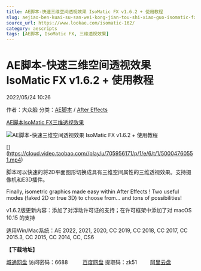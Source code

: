 ```yaml
---
title: AE脚本-快速三维空间透视效果 IsoMatic FX v1.6.2 + 使用教程
slug: aejiao-ben-kuai-su-san-wei-kong-jian-tou-shi-xiao-guo-isomatic-fx-v1-6-2-shi-yong-jiao-cheng
source_url: https://www.lookae.com/isomatic-162/
category: aescripts
tags: [AE脚本, IsoMatic FX, 三维透视效果]
---
```

# AE脚本-快速三维空间透视效果 IsoMatic FX v1.6.2 + 使用教程

2022/05/24 10:26

作者：大众脸
分类：[AE脚本](https://www.lookae.com/after-effects/aescripts/) / [After Effects](https://www.lookae.com/after-effects/)

[AE脚本](https://www.lookae.com/tag/ae%e8%84%9a%e6%9c%ac/)[IsoMatic FX](https://www.lookae.com/tag/isomatic-fx/)[三维透视效果](https://www.lookae.com/tag/%e4%b8%89%e7%bb%b4%e9%80%8f%e8%a7%86%e6%95%88%e6%9e%9c/)

![AE脚本-快速三维空间透视效果 IsoMatic FX v1.6.2 + 使用教程](https://www.lookae.com/wp-content/uploads/2019/11/Isomatic-FX-16.jpg "AE脚本-快速三维空间透视效果 IsoMatic FX v1.6.2 + 使用教程-LookAE.com")

[﻿[﻿]("https://cloud.video.taobao.com//play/u/705956171/p/1/e/6/t/1/50004760551.mp4)](https://cloud.video.taobao.com//play/u/705956171/p/1/e/6/t/1/50004760551.mp4)

脚本可以快速的将2D平面图形切换成具有三维空间属性的三维透视效果。支持摄像机和E3D插件。

Finally, isometric graphics made easy within After Effects ! Two useful modes (faked 2D or true 3D) to choose from… and tons of possibilities!

v1.6.2版更新内容：添加了对浮动许可证的支持；在许可框架中添加了对 macOS 10.15 的支持

适用Win/Mac系统：AE 2022, 2021, 2020, CC 2019, CC 2018, CC 2017, CC 2015.3, CC 2015, CC 2014, CC, CS6

**【下载地址】**

[城通网盘](https://url70.ctfile.com/f/2827370-583892213-1d7338?p=4431) 访问密码：6688          [百度网盘](https://pan.baidu.com/s/18FMpCnKo-WfF7eVTlD4U9Q?pwd=zk51) 提取码：zk51         [阿里云盘](https://www.aliyundrive.com/s/bRaJarDUrZa)
